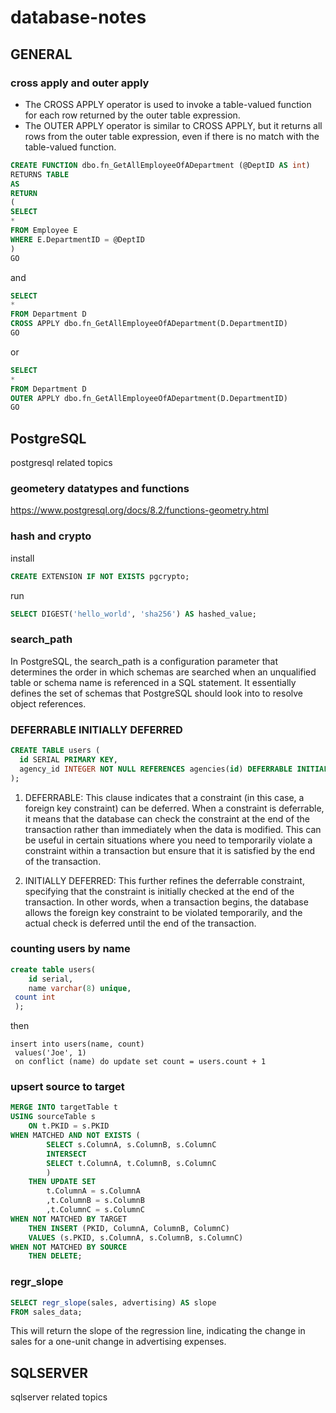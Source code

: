 # database-notes
## GENERAL
### cross apply and outer apply
- The CROSS APPLY operator is used to invoke a table-valued function for each row returned by the outer table expression.
- The OUTER APPLY operator is similar to CROSS APPLY, but it returns all rows from the outer table expression, even if there is no match with the table-valued function.
```sql
CREATE FUNCTION dbo.fn_GetAllEmployeeOfADepartment (@DeptID AS int)
RETURNS TABLE
AS
RETURN
(
SELECT
*
FROM Employee E
WHERE E.DepartmentID = @DeptID
)
GO
```
and
```sql
SELECT
*
FROM Department D
CROSS APPLY dbo.fn_GetAllEmployeeOfADepartment(D.DepartmentID)
GO
```
or
```sql
SELECT
*
FROM Department D
OUTER APPLY dbo.fn_GetAllEmployeeOfADepartment(D.DepartmentID)
GO
```
## PostgreSQL
postgresql related topics
### geometery datatypes and functions
https://www.postgresql.org/docs/8.2/functions-geometry.html
### hash and crypto
install
```sql
CREATE EXTENSION IF NOT EXISTS pgcrypto;
```
run
```sql
SELECT DIGEST('hello_world', 'sha256') AS hashed_value;
```
### search_path
In PostgreSQL, the search_path is a configuration parameter that determines the order in which schemas are searched when an unqualified table or schema name is referenced in a SQL statement. It essentially defines the set of schemas that PostgreSQL should look into to resolve object references.
### DEFERRABLE INITIALLY DEFERRED
```sql
CREATE TABLE users (
  id SERIAL PRIMARY KEY,
  agency_id INTEGER NOT NULL REFERENCES agencies(id) DEFERRABLE INITIALLY DEFERRED
);
```
1. DEFERRABLE: This clause indicates that a constraint (in this case, a foreign key constraint) can be deferred. When a constraint is deferrable, it means that the database can check the constraint at the end of the transaction rather than immediately when the data is modified. This can be useful in certain situations where you need to temporarily violate a constraint within a transaction but ensure that it is satisfied by the end of the transaction.

2. INITIALLY DEFERRED: This further refines the deferrable constraint, specifying that the constraint is initially checked at the end of the transaction. In other words, when a transaction begins, the database allows the foreign key constraint to be violated temporarily, and the actual check is deferred until the end of the transaction.
### counting users by name
```sql
create table users(
    id serial,
    name varchar(8) unique,
 count int
 );
```
then
```
insert into users(name, count)
 values('Joe', 1)
 on conflict (name) do update set count = users.count + 1
```
### upsert source to target
```sql
MERGE INTO targetTable t
USING sourceTable s
    ON t.PKID = s.PKID
WHEN MATCHED AND NOT EXISTS (
        SELECT s.ColumnA, s.ColumnB, s.ColumnC
        INTERSECT
        SELECT t.ColumnA, t.ColumnB, s.ColumnC
        )
    THEN UPDATE SET
        t.ColumnA = s.ColumnA
        ,t.ColumnB = s.ColumnB
        ,t.ColumnC = s.ColumnC
WHEN NOT MATCHED BY TARGET
    THEN INSERT (PKID, ColumnA, ColumnB, ColumnC)
    VALUES (s.PKID, s.ColumnA, s.ColumnB, s.ColumnC)
WHEN NOT MATCHED BY SOURCE
    THEN DELETE;
```
### regr_slope
```sql
SELECT regr_slope(sales, advertising) AS slope
FROM sales_data;
```
This will return the slope of the regression line, indicating the change in sales for a one-unit change in advertising expenses.
## SQLSERVER
sqlserver related topics
